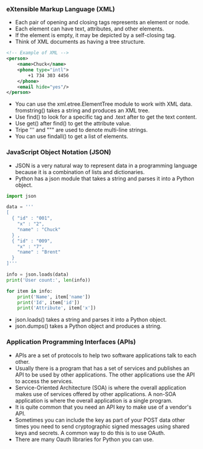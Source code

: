 ### eXtensible Markup Language (XML)
- Each pair of opening and closing tags represents an element or node.
- Each element can have text, attributes, and other elements.
- If the element is empty, it may be depicted by a self-closing tag.
- Think of XML documents as having a tree structure.
```XML
<!-- Example of XML -->
<person>
    <name>Chuck</name>
    <phone type="intl">
        +1 734 303 4456
    </phone>
    <email hide="yes"/>
</person>
```
- You can use the xml.etree.ElementTree module to work with XML data. fromstring() takes a string and produces an XML tree.
- Use find() to look for a specific tag and .text after to get the text content.
- Use get() after find() to get the attribute value.
- Tripe ''' and """ are used to denote multi-line strings.
- You can use findall() to get a list of elements.

### JavaScript Object Notation (JSON)
- JSON is a very natural way to represent data in a programming language because it is a combination of lists and dictionaries.
- Python has a json module that takes a string and parses it into a Python object.
```python
import json

data = '''
[
  { "id" : "001",
    "x" : "2",
    "name" : "Chuck"
  } ,
  { "id" : "009",
    "x" : "7",
    "name" : "Brent"
  }
]'''

info = json.loads(data)
print('User count:', len(info))

for item in info:
    print('Name', item['name'])
    print('Id', item['id'])
    print('Attribute', item['x'])
```
- json.loads() takes a string and parses it into a Python object.
- json.dumps() takes a Python object and produces a string.

### Application Programming Interfaces (APIs)
- APIs are a set of protocols to help two software applications talk to each other.
- Usually there is a program that has a set of services and publishes an API to be used by other applications. The other applications use the API to access the services.
- Service-Oriented Architecture (SOA) is where the overall application makes use of services offered by other applications. A non-SOA application is where the overall application is a single program.
- It is quite common that you need an API key to make use of a vendor's API.
- Sometimes you can include the key as part of your POST data other times you need to send cryptographic signed messages using shared keys and secrets. A common way to do this is to use OAuth.
- There are many Oauth libraries for Python you can use.